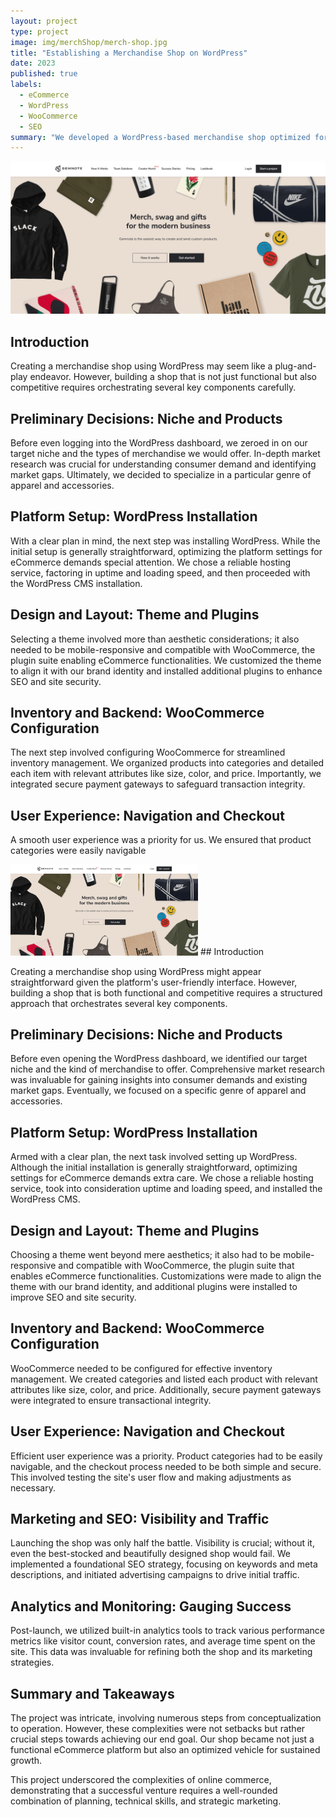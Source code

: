 ```yaml
---
layout: project
type: project
image: img/merchShop/merch-shop.jpg
title: "Establishing a Merchandise Shop on WordPress"
date: 2023
published: true
labels:
  - eCommerce
  - WordPress
  - WooCommerce
  - SEO
summary: "We developed a WordPress-based merchandise shop optimized for usability, SEO, and sustained growth, winning accolades for design and functionality."
---
```

<img width="900px" class="rounded float-start pe-4" src="../img/merchShop/merchShop2.png">

## Introduction

Creating a merchandise shop using WordPress may seem like a plug-and-play endeavor. However, building a shop that is not just functional but also competitive requires orchestrating several key components carefully.

## Preliminary Decisions: Niche and Products

Before even logging into the WordPress dashboard, we zeroed in on our target niche and the types of merchandise we would offer. In-depth market research was crucial for understanding consumer demand and identifying market gaps. Ultimately, we decided to specialize in a particular genre of apparel and accessories.

## Platform Setup: WordPress Installation

With a clear plan in mind, the next step was installing WordPress. While the initial setup is generally straightforward, optimizing the platform settings for eCommerce demands special attention. We chose a reliable hosting service, factoring in uptime and loading speed, and then proceeded with the WordPress CMS installation.

## Design and Layout: Theme and Plugins

Selecting a theme involved more than aesthetic considerations; it also needed to be mobile-responsive and compatible with WooCommerce, the plugin suite enabling eCommerce functionalities. We customized the theme to align it with our brand identity and installed additional plugins to enhance SEO and site security.

## Inventory and Backend: WooCommerce Configuration

The next step involved configuring WooCommerce for streamlined inventory management. We organized products into categories and detailed each item with relevant attributes like size, color, and price. Importantly, we integrated secure payment gateways to safeguard transaction integrity.

## User Experience: Navigation and Checkout

A smooth user experience was a priority for us. We ensured that product categories were easily navigable


<img width="300px" class="rounded float-start pe-4" src="../img/merchShop/merchShop2.png">
## Introduction

Creating a merchandise shop using WordPress might appear straightforward given the platform's user-friendly interface. However, building a shop that is both functional and competitive requires a structured approach that orchestrates several key components.

## Preliminary Decisions: Niche and Products

Before even opening the WordPress dashboard, we identified our target niche and the kind of merchandise to offer. Comprehensive market research was invaluable for gaining insights into consumer demands and existing market gaps. Eventually, we focused on a specific genre of apparel and accessories.

## Platform Setup: WordPress Installation

Armed with a clear plan, the next task involved setting up WordPress. Although the initial installation is generally straightforward, optimizing settings for eCommerce demands extra care. We chose a reliable hosting service, took into consideration uptime and loading speed, and installed the WordPress CMS.

## Design and Layout: Theme and Plugins

Choosing a theme went beyond mere aesthetics; it also had to be mobile-responsive and compatible with WooCommerce, the plugin suite that enables eCommerce functionalities. Customizations were made to align the theme with our brand identity, and additional plugins were installed to improve SEO and site security.

## Inventory and Backend: WooCommerce Configuration

WooCommerce needed to be configured for effective inventory management. We created categories and listed each product with relevant attributes like size, color, and price. Additionally, secure payment gateways were integrated to ensure transactional integrity.

## User Experience: Navigation and Checkout

Efficient user experience was a priority. Product categories had to be easily navigable, and the checkout process needed to be both simple and secure. This involved testing the site's user flow and making adjustments as necessary.

## Marketing and SEO: Visibility and Traffic

Launching the shop was only half the battle. Visibility is crucial; without it, even the best-stocked and beautifully designed shop would fail. We implemented a foundational SEO strategy, focusing on keywords and meta descriptions, and initiated advertising campaigns to drive initial traffic.

## Analytics and Monitoring: Gauging Success

Post-launch, we utilized built-in analytics tools to track various performance metrics like visitor count, conversion rates, and average time spent on the site. This data was invaluable for refining both the shop and its marketing strategies.

## Summary and Takeaways

The project was intricate, involving numerous steps from conceptualization to operation. However, these complexities were not setbacks but rather crucial steps towards achieving our end goal. Our shop became not just a functional eCommerce platform but also an optimized vehicle for sustained growth.

This project underscored the complexities of online commerce, demonstrating that a successful venture requires a well-rounded combination of planning, technical skills, and strategic marketing.
